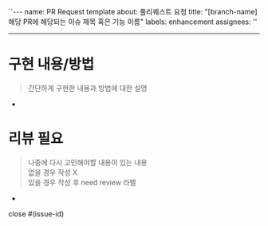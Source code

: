 ``---
name: PR Request template
about: 풀리퀘스트 요청
title: "[branch-name] 해당 PR에 해당되는 이슈 제목 혹은 기능 이름"
labels: enhancement
assignees: ''

---

# 구현 내용/방법

> 간단하게 구현한 내용과 방법에 대한 설명

- 

# 리뷰 필요

> 나중에 다시 고민해야할 내용이 있는 내용  
> 없을 경우 작성 X  
> 있을 경우 작성 후 need review 라벨

- 

close #(issue-id)